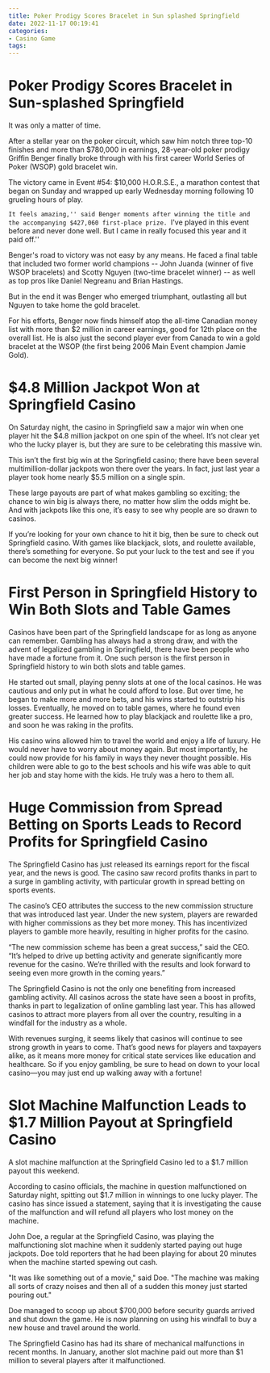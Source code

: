 ```yaml
---
title: Poker Prodigy Scores Bracelet in Sun splashed Springfield
date: 2022-11-17 00:19:41
categories:
- Casino Game
tags:
---
```



#  Poker Prodigy Scores Bracelet in Sun-splashed Springfield

It was only a matter of time.

After a stellar year on the poker circuit, which saw him notch three top-10 finishes and more than $780,000 in earnings, 28-year-old poker prodigy Griffin Benger finally broke through with his first career World Series of Poker (WSOP) gold bracelet win.

The victory came in Event #54: $10,000 H.O.R.S.E., a marathon contest that began on Sunday and wrapped up early Wednesday morning following 10 grueling hours of play.

``It feels amazing,'' said Benger moments after winning the title and the accompanying $427,060 first-place prize. ``I've played in this event before and never done well. But I came in really focused this year and it paid off.''

Benger's road to victory was not easy by any means. He faced a final table that included two former world champions -- John Juanda (winner of five WSOP bracelets) and Scotty Nguyen (two-time bracelet winner) -- as well as top pros like Daniel Negreanu and Brian Hastings.

But in the end it was Benger who emerged triumphant, outlasting all but Nguyen to take home the gold bracelet.

For his efforts, Benger now finds himself atop the all-time Canadian money list with more than $2 million in career earnings, good for 12th place on the overall list. He is also just the second player ever from Canada to win a gold bracelet at the WSOP (the first being 2006 Main Event champion Jamie Gold).

#  $4.8 Million Jackpot Won at Springfield Casino

On Saturday night, the casino in Springfield saw a major win when one player hit the $4.8 million jackpot on one spin of the wheel. It’s not clear yet who the lucky player is, but they are sure to be celebrating this massive win.

This isn’t the first big win at the Springfield casino; there have been several multimillion-dollar jackpots won there over the years. In fact, just last year a player took home nearly $5.5 million on a single spin.

These large payouts are part of what makes gambling so exciting; the chance to win big is always there, no matter how slim the odds might be. And with jackpots like this one, it’s easy to see why people are so drawn to casinos.

If you’re looking for your own chance to hit it big, then be sure to check out Springfield casino. With games like blackjack, slots, and roulette available, there’s something for everyone. So put your luck to the test and see if you can become the next big winner!

#  First Person in Springfield History to Win Both Slots and Table Games

Casinos have been part of the Springfield landscape for as long as anyone can remember. Gambling has always had a strong draw, and with the advent of legalized gambling in Springfield, there have been people who have made a fortune from it. One such person is the first person in Springfield history to win both slots and table games.

He started out small, playing penny slots at one of the local casinos. He was cautious and only put in what he could afford to lose. But over time, he began to make more and more bets, and his wins started to outstrip his losses. Eventually, he moved on to table games, where he found even greater success. He learned how to play blackjack and roulette like a pro, and soon he was raking in the profits.

His casino wins allowed him to travel the world and enjoy a life of luxury. He would never have to worry about money again. But most importantly, he could now provide for his family in ways they never thought possible. His children were able to go to the best schools and his wife was able to quit her job and stay home with the kids. He truly was a hero to them all.

#  Huge Commission from Spread Betting on Sports Leads to Record Profits for Springfield Casino

The Springfield Casino has just released its earnings report for the fiscal year, and the news is good. The casino saw record profits thanks in part to a surge in gambling activity, with particular growth in spread betting on sports events.

The casino’s CEO attributes the success to the new commission structure that was introduced last year. Under the new system, players are rewarded with higher commissions as they bet more money. This has incentivized players to gamble more heavily, resulting in higher profits for the casino.

“The new commission scheme has been a great success,” said the CEO. “It’s helped to drive up betting activity and generate significantly more revenue for the casino. We’re thrilled with the results and look forward to seeing even more growth in the coming years.”

The Springfield Casino is not the only one benefiting from increased gambling activity. All casinos across the state have seen a boost in profits, thanks in part to legalization of online gambling last year. This has allowed casinos to attract more players from all over the country, resulting in a windfall for the industry as a whole.

With revenues surging, it seems likely that casinos will continue to see strong growth in years to come. That’s good news for players and taxpayers alike, as it means more money for critical state services like education and healthcare. So if you enjoy gambling, be sure to head on down to your local casino—you may just end up walking away with a fortune!

#  Slot Machine Malfunction Leads to $1.7 Million Payout at Springfield Casino

A slot machine malfunction at the Springfield Casino led to a $1.7 million payout this weekend.

According to casino officials, the machine in question malfunctioned on Saturday night, spitting out $1.7 million in winnings to one lucky player. The casino has since issued a statement, saying that it is investigating the cause of the malfunction and will refund all players who lost money on the machine.

John Doe, a regular at the Springfield Casino, was playing the malfunctioning slot machine when it suddenly started paying out huge jackpots. Doe told reporters that he had been playing for about 20 minutes when the machine started spewing out cash.

"It was like something out of a movie," said Doe. "The machine was making all sorts of crazy noises and then all of a sudden this money just started pouring out."

Doe managed to scoop up about $700,000 before security guards arrived and shut down the game. He is now planning on using his windfall to buy a new house and travel around the world.

The Springfield Casino has had its share of mechanical malfunctions in recent months. In January, another slot machine paid out more than $1 million to several players after it malfunctioned.